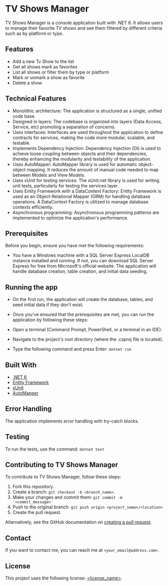 # TV Shows Manager

TV Shows Manager is a console application built with .NET 6. It allows users to manage their favorite TV shows and see them filtered by different criteria such as by platform or type.

## Features

- Add a new Tv Show to the list
- Get all shows mark as favorites
- List all shows or filter them by type or platform
- Mark or unmark a show as favorite
- Delete a show

## Technical Features

- Monolithic architecture: The application is structured as a single, unified code base.
- Designed in layers: The codebase is organized into layers (Data Access, Service, etc) promoting a separation of concerns.
- Uses interfaces: Interfaces are used throughout the application to define contracts for services, making the code more modular, scalable, and testable.
- Implements Dependency Injection: Dependency Injection (DI) is used to achieve loose coupling between objects and their dependencies, thereby enhancing the modularity and testability of the application.
- Uses AutoMapper: AutoMapper library is used for automatic object-object mapping. It reduces the amount of manual code needed to map between Models and View Models.
- Uses xUnit for testing services: The xUnit.net library is used for writing unit tests, particularly for testing the services layer.
- Uses Entity Framework with a DataContext Factory: Entity Framework is used as an Object-Relational Mapper (ORM) for handling database operations. A DataContext Factory is utilized to manage database contexts       efficiently.
- Asynchronous programming: Asynchronous programming patterns are implemented to optimize the application's performance.

## Prerequisites

Before you begin, ensure you have met the following requirements:

- You have a Windows machine with a SQL Server Express LocalDB instance installed and running. If not, you can download SQL Server Express for free from Microsoft's official website. The application will handle database creation, table creation, and initial data seeding.

## Running the app

- On the first run, the application will create the database, tables, and seed initial data if they don't exist.

- Once you've ensured that the prerequisites are met, you can run the application by following these steps:
- Open a terminal (Command Prompt, PowerShell, or a terminal in an IDE).
- Navigate to the project's root directory (where the .csproj file is located).
- Type the following command and press Enter: `dotnet run`

## Built With

- [.NET 6](https://dotnet.microsoft.com/download/dotnet/6.0)
- [Entity Framework](https://docs.microsoft.com/en-us/ef/)
- [xUnit](https://xunit.net/)
- [AutoMapper](https://automapper.org/)

## Error Handling

The application implements error handling with try-catch blocks.

## Testing

To run the tests, use the command: `dotnet test`

## Contributing to TV Shows Manager

To contribute to TV Shows Manager, follow these steps:

1. Fork this repository.
2. Create a branch: `git checkout -b <branch_name>`.
3. Make your changes and commit them: `git commit -m '<commit_message>'`
4. Push to the original branch: `git push origin <project_name>/<location>`
5. Create the pull request.

Alternatively, see the GitHub documentation on [creating a pull request](https://help.github.com/en/github/collaborating-with-issues-and-pull-requests/creating-a-pull-request).

## Contact

If you want to contact me, you can reach me at `<your_email@address.com>`.

## License

This project uses the following license: [<license_name>](<link>).